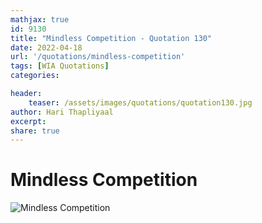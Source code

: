 ```yaml
---
mathjax: true
id: 9130
title: "Mindless Competition - Quotation 130"
date: 2022-04-18
url: '/quotations/mindless-competition'
tags: [WIA Quotations] 
categories: 

header:
    teaser: /assets/images/quotations/quotation130.jpg
author: Hari Thapliyaal 
excerpt:
share: true 
---
```


# Mindless Competition

![Mindless Competition](/assets/images/quotations/quotation130.jpg)
